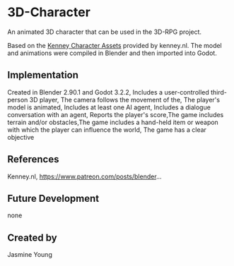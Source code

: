 # 3D-Character

An animated 3D character that can be used in the 3D-RPG project.

Based on the [Kenney Character Assets](https://kenney.itch.io/kenney-character-assets) provided by kenney.nl. The model and animations were compiled in Blender and then imported into Godot.

## Implementation
Created in Blender 2.90.1 and Godot 3.2.2, Includes a user-controlled third-person 3D player, The camera follows the movement of the,  The player's model is animated, Includes at least one AI agent, Includes a dialogue conversation with an agent, Reports the player's score,The game includes terrain and/or obstacles,The game includes a hand-held item or weapon with which the player can influence the world, The game has a clear objective 
## References 
Kenney.nl, https://www.patreon.com/posts/blender...

## Future Development 
none 
## Created by
Jasmine Young
